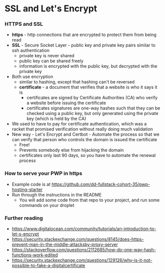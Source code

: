 # SSL and Let's Encrypt

### HTTPS and SSL
- **https** - http connections that are encrypted to protect them from being read
- **SSL** - Secure Socket Layer - public key and private key pairs similar to ssh authentication
    - private key is never shared
    - public key can be shared freely
    - information is encrypted with the public key, but decrypted with the private key
- Both use encryption
    - similar to hashing, except that hashing can't be reversed
    - **certificate** - a document that verifies that a website is who it says it is
        - certificates are signed by Certificate Authorities (CA) who verify a website before issuing the certificate
        - certificates signatures are one-way hashes such that they can be checked using a public key,
          but only generated using the private key (which is held by the CA)
- We used to have to pay for certificate authentication, which was a racket that promised verification without really doing much validation
- New way - Let's Encrypt and Certbot - Automate the process so that we can verify that person who controls the domain is issued the certificate
    - Free!
    - Prevents somebody else from hijacking the domain
    - certificates only last 90 days, so you have to automate the renewal process

### How to serve your PWP in https
- Example code is at https://github.com/dd-fullstack-cohort-35/pwp-hosting-starter
- Run through the instructions in the README
    - You will add some code from that repo to your project, and run some commands on your droplet

### Further reading
- https://www.digitalocean.com/community/tutorials/an-introduction-to-let-s-encrypt
- https://security.stackexchange.com/questions/8145/does-https-prevent-man-in-the-middle-attacksby-proxy-server
- https://stackoverflow.com/questions/2112685/how-do-one-way-hash-functions-work-edited
- https://security.stackexchange.com/questions/129126/why-is-it-not-possible-to-fake-a-digitalcertificate
